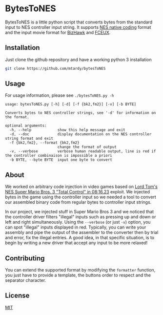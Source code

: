 # BytesToNES

BytesToNES is a little python script that converts bytes from the standard input to NES controller input string. It supports [NES native coding](https://wiki.nesdev.com/w/index.php/Controller_reading_code) format and the input movie format for [BizHawk](https://github.com/TASVideos/BizHawk) and [FCEUX](http://fceux.com/).

## Installation

Just clone the github repository and have a working python 3 installation
```bash
git clone https://github.com/mtardy/bytesToNES
```

## Usage

For usage information, please see `./bytesToNES.py -h`
```
usage: bytesToNES.py [-h] [-d] [-f {bk2,fm2}] [-v] [-b BYTE]

Converts bytes to NES controller strings, see '-d' for information on the format.

optional arguments:
  -h, --help            show this help message and exit
  -d, --doc             display documentation on the NES controller string format and exit
  -f {bk2,fm2}, --format {bk2,fm2}
                        change the format of output
  -v, --verbose         verbose human readable output, line is red if the controller combinaison is impossible a priori
  -b BYTE, --byte BYTE  input one byte to convert
```

## About

We worked on arbitrary code injection in video games based on [Lord Tom's NES Super Mario Bros. 3 "Total Control" in 08:16.23](http://tasvideos.org/4961S.html) exploit.
We injected bytes in the game using the controller input so we needed a tool to convert our assembled binary code from regular bytes to controller input strings.

In our project, we injected stuff in Super Mario Bros 3 and we noticed that the controller driver filters "illegal" inputs such as pressing up and down or left and right simultaneously.
Using the `--verbose` (or just `-v`) option, you can spot "illegal" inputs displayed in red.
Typically, you can write your assembly and pipe the output of the assembler to the converter then by trial and error, fix the illegal entries.
A good idea, in that specific situation, is to begin by writing a new driver that accept any input to be more relaxed!

## Contributing

You can extend the supported format by modifying the `formatter` function, you just have to provide a template, the buttons order to respect and the separator character.

## License

[MIT](https://choosealicense.com/licenses/mit/)
